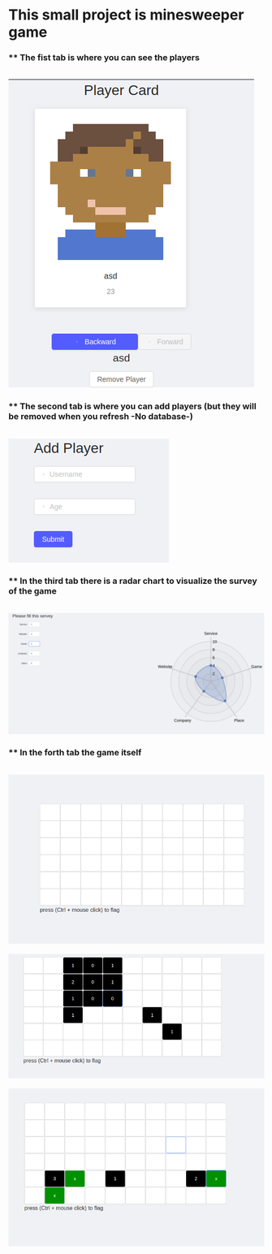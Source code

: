 <h1> This small project is minesweeper game</h1>
<h3>** The fist tab is where you can see the players</h3> 
<br /><img src="./Images/playerCard.png" ><br />
<h3>** The second tab is where you can add players (but they will be removed when you refresh -No database-) </h3>
<br /><img src="./Images/addPlayerForm.png" ><br />

<h3>** In the third tab there is a radar chart to visualize the survey of the game</h3>
<br /><img src="./Images/survey.png" ><br />

<h3>** In the forth tab the game itself</h3>
<br /><img src="./Images/game0.png" ><br />
<br /><img src="./Images/game2.png" ><br />
<br /><img src="./Images/game3.png" ><br />



